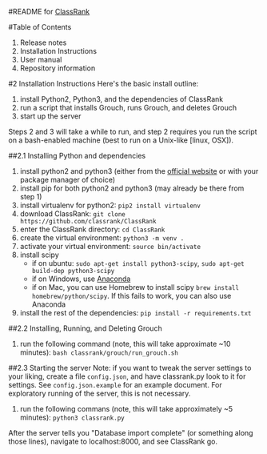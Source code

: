 #README for [ClassRank][0]

#Table of Contents

1. Release notes
2. Installation Instructions
3. User manual
4. Repository information

#2 Installation Instructions
Here's the basic install outline:

1. install Python2, Python3, and the dependencies of ClassRank
2. run a script that installs Grouch, runs Grouch, and deletes Grouch
3. start up the server

Steps 2 and 3 will take a while to run, and step 2 requires you run the
script on a bash-enabled machine (best to run on a Unix-like [linux, OSX]).

##2.1 Installing Python and dependencies

1. install python2 and python3 (either from the [official website][1] or with
   your package manager of choice)
2. install pip for both python2 and python3 (may already be there from step 1)
3. install virtualenv for python2: `pip2 install virtualenv`
4. download ClassRank: `git clone https://github.com/classrank/ClassRank`
5. enter the ClassRank directory: `cd ClassRank`
6. create the virtual environment: `python3 -m venv .`
7. activate your virtual environment: `source bin/activate`
8. install scipy
    - if on ubuntu: `sudo apt-get install python3-scipy`,
      `sudo apt-get build-dep python3-scipy`
    - if on Windows, use [Anaconda][2]
    - if on Mac, you can use Homebrew to install scipy
      `brew install homebrew/python/scipy`. If this fails to work, you can also
       use Anaconda
9. install the rest of the dependencies: `pip install -r requirements.txt`

##2.2 Installing, Running, and Deleting Grouch

1. run the following command (note, this will take approximate ~10 minutes):
   `bash classrank/grouch/run_grouch.sh`

##2.3 Starting the server
Note: if you want to tweak the server settings to your liking, create a file
`config.json`, and have classrank.py look to it for settings. See
`config.json.example` for an example document. For exploratory running of the
server, this is not necessary.

1. run the following commans (note, this will take approximately ~5 minutes):
   `python3 classrank.py`

After the server tells you "Database import complete" (or something along those
lines), navigate to localhost:8000, and see ClassRank go.

[0]: https://github.com/classrank/ClassRank
[1]: https://www.python.org
[2]: https://www.continuum.io/downloads

